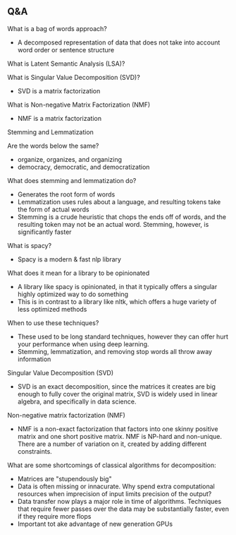 ## Q&A
What is a bag of words approach?
- A decomposed representation of data that does not take into account word order or sentence structure

What is Latent Semantic Analysis (LSA)?

What is Singular Value Decomposition (SVD)?
- SVD is a matrix factorization 

What is Non-negative Matrix Factorization (NMF)
- NMF is a matrix factorization

Stemming and Lemmatization

Are the words below the same?
- organize, organizes, and organizing
- democracy, democratic, and democratization

What does stemming and lemmatization do?
- Generates the root form of words
- Lemmatization uses rules about a language, and resulting tokens take the form of actual words
- Stemming is a crude heuristic that chops the ends off of words, and the resulting token may not be an actual word. Stemming, however, is significantly faster

What is spacy?
- Spacy is a modern & fast nlp library

What does it mean for a library to be opinionated
- A library like spacy is opinionated, in that it typically offers a singular highly optimized way to do something
- This is in contrast to a library like nltk, which offers a huge variety of less optimized methods

When to use these techniques?
- These used to be long standard techniques, however they can offer hurt your performance when using deep learning.
- Stemming, lemmatization, and removing stop words all throw away information

Singular Value Decomposition (SVD)
- SVD is an exact decomposition, since the matrices it creates are big enough to fully cover the original matrix, SVD is widely used in linear algebra, and specifically in data science.

Non-negative matrix factorization (NMF)
- NMF is a non-exact factorization that factors into one skinny positive matrix and one short positive matrix. NMF is NP-hard and non-unique. There are a number of variation on it, created by adding different constraints.

What are some shortcomings of classical algorithms for decomposition:
- Matrices are "stupendously big"
- Data is often missing or innacurate. Why spend extra computational resources when imprecision of input limits precision of the output?
- Data transfer now plays a major role in time of algorithms. Techniques that require fewer passes over the data may be substantially faster, even if they require more flops
- Important tot ake advantage of new generation GPUs